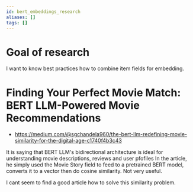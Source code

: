 ```yaml
---
id: bert_embeddings_research
aliases: []
tags: []
---
```


# Goal of research
I want to know best practices how to combine item fields for embedding.

# Finding Your Perfect Movie Match: BERT LLM-Powered Movie Recommendations
*  https://medium.com/@sgchandela960/the-bert-llm-redefining-movie-similarity-for-the-digital-age-c1740f4b3c43


It is saying that BERT LLM's bidirectional architecture is ideal for understanding movie descriptions, reviews and user pfofiles
In the article, he simply used the Movie Story field to feed to a pretrained BERT model, converts it to a vector then do cosine similarity. Not very useful.

I cant seem to find a good article how to solve this similarity problem.
